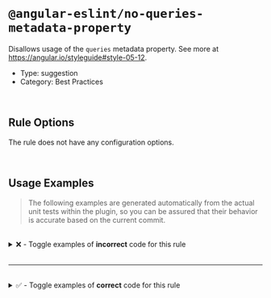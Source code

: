 <!--

  DO NOT EDIT.

  This markdown file was autogenerated using a mixture of the following files as the source of truth for its data:
  - ../../src/rules/no-queries-metadata-property.ts
  - ../../tests/rules/no-queries-metadata-property/cases.ts

  In order to update this file, it is therefore those files which need to be updated, as well as potentially the generator script:
  - ../../../../tools/scripts/generate-rule-docs.ts

-->

<br>

# `@angular-eslint/no-queries-metadata-property`

Disallows usage of the `queries` metadata property. See more at https://angular.io/styleguide#style-05-12.

- Type: suggestion
- Category: Best Practices

<br>

## Rule Options

The rule does not have any configuration options.

<br>

## Usage Examples

> The following examples are generated automatically from the actual unit tests within the plugin, so you can be assured that their behavior is accurate based on the current commit.

<br>

<details>
<summary>❌ - Toggle examples of <strong>incorrect</strong> code for this rule</summary>

<br>

#### Default Config

```json
{
  "rules": {
    "@angular-eslint/no-queries-metadata-property": [
      "error"
    ]
  }
}
```

<br>

#### ❌ Invalid Code

```ts
@Component({
  queries: {
  ~~~~~~~~~~
    contentChild: new ContentChild(ChildDirective),
    contentChildren: new ContentChildren(ChildDirective),
    viewChild: new ViewChild(ChildDirective),
    viewChildren: new ViewChildren(ChildDirective)
  },
  ~
  selector: 'app-test'
})
class TestComponent {}
```

<br>

---

<br>

#### Default Config

```json
{
  "rules": {
    "@angular-eslint/no-queries-metadata-property": [
      "error"
    ]
  }
}
```

<br>

#### ❌ Invalid Code

```ts
@Directive({
  queries: {
  ~~~~~~~~~
    contentChild: new ContentChild(ChildDirective),
    contentChildren: new ContentChildren(ChildDirective),
    viewChild: new ViewChild(ChildDirective),
    viewChildren: new ViewChildren(ChildDirective)
  },
  ~
  selector: 'app-test'
})
class TestDirective {}
```

</details>

<br>

---

<br>

<details>
<summary>✅ - Toggle examples of <strong>correct</strong> code for this rule</summary>

<br>

#### Default Config

```json
{
  "rules": {
    "@angular-eslint/no-queries-metadata-property": [
      "error"
    ]
  }
}
```

<br>

#### ✅ Valid Code

```ts
@Component({
  selector: 'app-test',
  template: 'Hello'
})
class TestComponent {}
```

<br>

---

<br>

#### Default Config

```json
{
  "rules": {
    "@angular-eslint/no-queries-metadata-property": [
      "error"
    ]
  }
}
```

<br>

#### ✅ Valid Code

```ts
@Directive({
  selector: 'app-test'
})
class TestDirective {}
```

</details>

<br>
